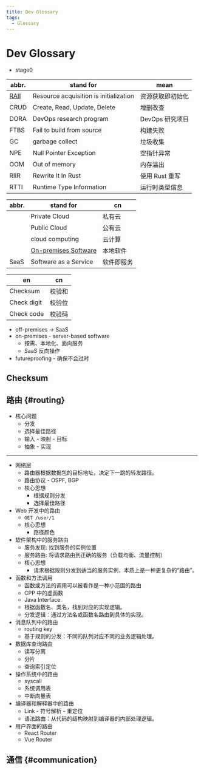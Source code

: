 ```yaml
---
title: Dev Glossary
tags:
  - Glossary
---
```


# Dev Glossary

- stage0

| abbr.  | stand for                              | mean             |
| ------ | -------------------------------------- | ---------------- |
| [RAII] | Resource acquisition is initialization | 资源获取即初始化 |
| CRUD   | Create, Read, Update, Delete           | 增删改查         |
| DORA   | DevOps research program                | DevOps 研究项目  |
| FTBS   | Fail to build from source              | 构建失败         |
| GC     | garbage collect                        | 垃圾收集         |
| NPE    | Null Pointer Exception                 | 空指针异常       |
| OOM    | Out of memory                          | 内存溢出         |
| RIIR   | Rewrite It In Rust                     | 使用 Rust 重写   |
| RTTI   | Runtime Type Information               | 运行时类型信息   |

[raii]: https://en.wikipedia.org/wiki/Resource_acquisition_is_initialization

| abbr. | stand for              | cn         |
| ----- | ---------------------- | ---------- |
|       | Private Cloud          | 私有云     |
|       | Public Cloud           | 公有云     |
|       | cloud computing        | 云计算     |
|       | [On-premises Software] | 本地软件   |
| SaaS  | Software as a Service  | 软件即服务 |

| en          | cn     |
| ----------- | ------ |
| Checksum    | 校验和 |
| Check digit | 校验位 |
| Check code  | 校验码 |

- off-premises -> SaaS
- on-premises - server-based software
  - 按需、本地化、面向服务
  - SaaS 反向操作
- futureproofing - 确保不会过时

[on-premises software]: https://en.wikipedia.org/wiki/On-premises_software

## Checksum

## 路由 {#routing}

- 核心问题
  - 分发
  - 选择最佳路径
  - 输入 - 映射 - 目标
  - 抽象 - 实现

---

- 网络层
  - 路由器根据数据包的目标地址，决定下一跳的转发路径。
  - 路由协议 - OSPF, BGP
  - 核心思想
    - 根据规则分发
    - 选择最佳路径
- Web 开发中的路由
  - `GET /user/1`
  - 核心思想
    - 路径颜色
- 软件架构中的服务路由
  - 服务发现: 找到服务的实例位置
  - 服务路由: 将请求路由到正确的服务（负载均衡、流量控制）
  - 核心思想
    - 请求根据规则分发到适当的服务实例，本质上是一种更复杂的“路由”。
- 函数和方法调用
  - 函数或方法的调用可以被看作是一种小范围的路由
  - CPP 中的虚函数
  - Java Interface
  - 根据函数名、类名，找到对应的实现逻辑。
  - 分发逻辑：通过方法名或函数名路由到具体的实现。
- 消息队列中的路由
  - routing key
  - 基于规则的分发：不同的队列对应不同的业务逻辑处理。
- 数据库查询路由
  - 读写分离
  - 分片
  - 查询索引定位
- 操作系统中的路由
  - syscall
  - 系统调用表
  - 中断向量表
- 编译器和解释器中的路由
  - Link - 符号解析 - 重定位
  - 语法路由：从代码的结构映射到编译器的内部处理逻辑。
- 用户界面的路由
  - React Router
  - Vue Router

## 通信 {#communication}
